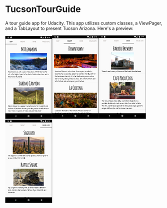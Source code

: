 # TucsonTourGuide
A tour guide app for Udacity.
This app utilizes custom classes, a ViewPager, and a TabLayout to present Tucson Arizona.
Here's a preview:

<img src="https://github.com/vincentwilliamhunt/TucsonTourGuide/blob/master/Day%20Screenshot.png" alt="Day Tab Screenshot" width="150px"/><img src="https://github.com/vincentwilliamhunt/TucsonTourGuide/blob/master/Night%20Screenshot.png" alt="Day Tab Screenshot" width="150px"/><img src="https://github.com/vincentwilliamhunt/TucsonTourGuide/blob/master/Dine%20Screenshot.png" alt="Day Tab Screenshot" width="150px"/><img src="https://github.com/vincentwilliamhunt/TucsonTourGuide/blob/master/Wildlife%20Screenshot.png" alt="Day Tab Screenshot" width="150px"/>
